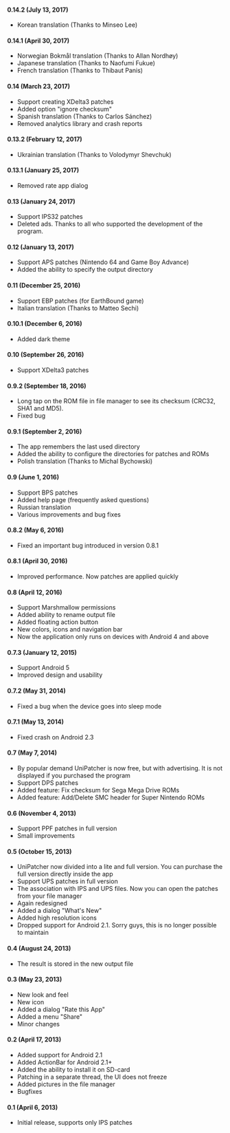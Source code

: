 #### 0.14.2 (July 13, 2017)
- Korean translation (Thanks to Minseo Lee)

#### 0.14.1 (April 30, 2017)
- Norwegian Bokmål translation (Thanks to Allan Nordhøy)
- Japanese translation (Thanks to Naofumi Fukue)
- French translation (Thanks to Thibaut Panis)

#### 0.14 (March 23, 2017)

- Support creating XDelta3 patches
- Added option "ignore checksum"
- Spanish translation (Thanks to Carlos Sánchez)
- Removed analytics library and crash reports

#### 0.13.2 (February 12, 2017)

- Ukrainian translation (Thanks to Volodymyr Shevchuk)

#### 0.13.1 (January 25, 2017)

- Removed rate app dialog

#### 0.13 (January 24, 2017)

- Support IPS32 patches
- Deleted ads. Thanks to all who supported the development of the program.

#### 0.12 (January 13, 2017)

- Support APS patches (Nintendo 64 and Game Boy Advance)
- Added the ability to specify the output directory

#### 0.11 (December 25, 2016)

- Support EBP patches (for EarthBound game)
- Italian translation (Thanks to Matteo Sechi)

#### 0.10.1 (December 6, 2016)

- Added dark theme

#### 0.10 (September 26, 2016)

- Support XDelta3 patches

#### 0.9.2 (September 18, 2016)

- Long tap on the ROM file in file manager to see its checksum (CRC32, SHA1 and MD5).
- Fixed bug

#### 0.9.1 (September 2, 2016)

- The app remembers the last used directory
- Added the ability to configure the directories for patches and ROMs
- Polish translation (Thanks to Michal Bychowski)

#### 0.9 (June 1, 2016)

- Support BPS patches
- Added help page (frequently asked questions)
- Russian translation
- Various improvements and bug fixes

#### 0.8.2 (May 6, 2016)

- Fixed an important bug introduced in version 0.8.1

#### 0.8.1 (April 30, 2016)

- Improved performance. Now patches are applied quickly

#### 0.8 (April 12, 2016)

- Support Marshmallow permissions
- Added ability to rename output file
- Added floating action button
- New colors, icons and navigation bar
- Now the application only runs on devices with Android 4 and above

#### 0.7.3 (January 12, 2015)

- Support Android 5
- Improved design and usability

#### 0.7.2 (May 31, 2014)

- Fixed a bug when the device goes into sleep mode

#### 0.7.1 (May 13, 2014)

- Fixed crash on Android 2.3

#### 0.7 (May 7, 2014)

- By popular demand UniPatcher is now free, but with advertising. It is not displayed if you purchased the program
- Support DPS patches
- Added feature: Fix checksum for Sega Mega Drive ROMs
- Added feature: Add/Delete SMC header for Super Nintendo ROMs

#### 0.6 (November 4, 2013)

- Support PPF patches in full version
- Small improvements

#### 0.5 (October 15, 2013)

- UniPatcher now divided into a lite and full version. You can purchase the full version directly inside the app
- Support UPS patches in full version
- The association with IPS and UPS files. Now you can open the patches from your file manager
- Again redesigned
- Added a dialog "What's New"
- Added high resolution icons
- Dropped support for Android 2.1. Sorry guys, this is no longer possible to maintain

#### 0.4 (August 24, 2013)

- The result is stored in the new output file

#### 0.3 (May 23, 2013)

- New look and feel
- New icon
- Added a dialog "Rate this App"
- Added a menu "Share"
- Minor changes

#### 0.2 (April 17, 2013)

- Added support for Android 2.1
- Added ActionBar for Android 2.1+
- Added the ability to install it on SD-card
- Patching in a separate thread, the UI does not freeze
- Added pictures in the file manager
- Bugfixes

#### 0.1 (April 6, 2013)

- Initial release, supports only IPS patches
